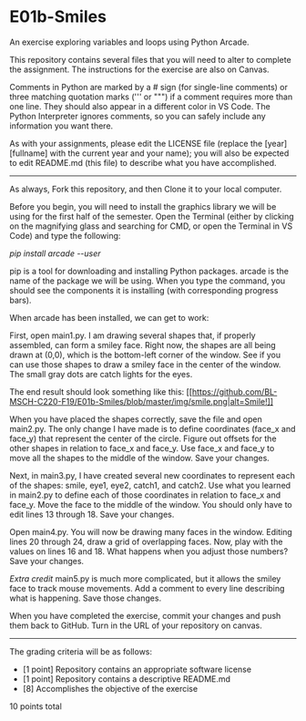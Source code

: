 # E01b-Smiles
An exercise exploring variables and loops using Python Arcade.

This repository contains several files that you will need to alter to complete the assignment. The instructions for the exercise are also on Canvas.

Comments in Python are marked by a # sign (for single-line comments) or three matching quotation marks (''' or """) if a comment requires more than one line. They should also appear in a different color in VS Code. The Python Interpreter ignores comments, so you can safely include any information you want there.

As with your assignments, please edit the LICENSE file (replace the [year] [fullname] with the current year and your name); you will also be expected to edit README.md (this file) to describe what you have accomplished.

---

As always, Fork this repository, and then Clone it to your local computer.

Before you begin, you will need to install the graphics library we will be using for the first half of the semester. Open the Terminal (either by clicking on the magnifying glass and searching for CMD, or open the Terminal in VS Code) and type the following:

*pip install arcade --user*

pip is a tool for downloading and installing Python packages. arcade is the name of the package we will be using. When you type the command, you should see the components it is installing (with corresponding progress bars).

When arcade has been installed, we can get to work:

First, open main1.py. I am drawing several shapes that, if properly assembled, can form a smiley face. Right now, the shapes are all being drawn at (0,0), which is the bottom-left corner of the window. See if you can use those shapes to draw a smiley face in the center of the window. The small gray dots are catch lights for the eyes.

The end result should look something like this:
[[https://github.com/BL-MSCH-C220-F19/E01b-Smiles/blob/master/img/smile.png|alt=Smile!]]

When you have placed the shapes correctly, save the file and open main2.py. The only change I have made is to define coordinates (face_x and face_y) that represent the center of the circle. Figure out offsets for the other shapes in relation to face_x and face_y. Use face_x and face_y to move all the shapes to the middle of the window. Save your changes.

Next, in main3.py, I have created several new coordinates to represent each of the shapes: smile, eye1, eye2, catch1, and catch2. Use what you learned in main2.py to define each of those coordinates in relation to face_x and face_y. Move the face to the middle of the window. You should only have to edit lines 13 through 18. Save your changes.

Open main4.py. You will now be drawing many faces in the window. Editing lines 20 through 24, draw a grid of overlapping faces. Now, play with the values on lines 16 and 18. What happens when you adjust those numbers? Save your changes.

*Extra credit* main5.py is much more complicated, but it allows the smiley face to track mouse movements. Add a comment to every line describing what is happening. Save those changes.

When you have completed the exercise, commit your changes and push them back to GitHub. Turn in the URL of your repository on canvas.

---

The grading criteria will be as follows:

* [1 point] Repository contains an appropriate software license
* [1 point] Repository contains a descriptive README.md
* [8] Accomplishes the objective of the exercise

10 points total
